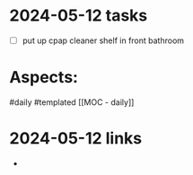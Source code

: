 
# 2024-05-12 tasks

- [ ] put up cpap cleaner shelf in front bathroom

# Aspects:
#daily #templated
[[MOC - daily]]

# 2024-05-12 links
- 


